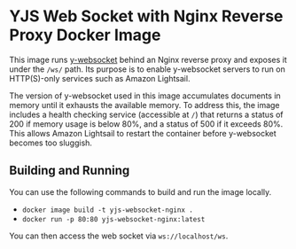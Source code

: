 # YJS Web Socket with Nginx Reverse Proxy Docker Image

This image runs [y-websocket](https://github.com/yjs/y-websocket) behind an Nginx reverse proxy and exposes it under the `/ws/` path. Its purpose is to enable y-websocket servers to run on HTTP(S)-only services such as Amazon Lightsail.

The version of y-websocket used in this image accumulates documents in memory until it exhausts the available memory. To address this, the image includes a health checking service (accessible at `/`) that returns a status of 200 if memory usage is below 80%, and a status of 500 if it exceeds 80%. This allows Amazon Lightsail to restart the container before y-websocket becomes too sluggish.

## Building and Running

You can use the following commands to build and run the image locally.

- `docker image build -t yjs-websocket-nginx .`
- `docker run -p 80:80 yjs-websocket-nginx:latest`

You can then access the web socket via `ws://localhost/ws`.